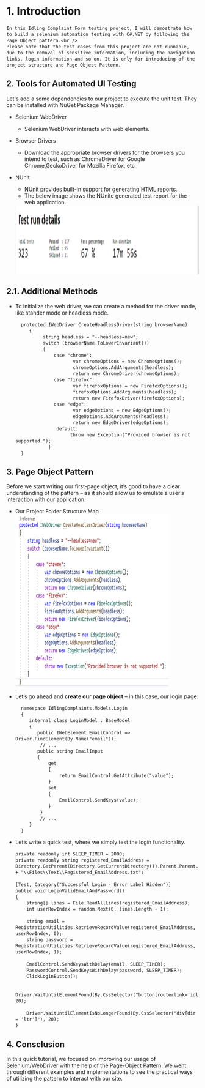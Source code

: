 # 1. Introduction

	In this Idling Complaint Form testing project, I will demostrate how to build a selenium automation testing with C#.NET by following the Page Object pattern.<br />
	Please note that the test cases from this project are not runnable, due to the removal of sensitive information, including the navigation links, login information and so on. It is only for introducing of the project structure and Page Object Pattern.


## 2. Tools for Automated UI Testing

Let's add a some dependencies to our project to execute the unit test. They can be installed with NuGet Package Manager. 

* Selenium WebDriver
	* Selenium WebDriver interacts with web elements.

* Browser Drivers
	* Download the appropriate browser drivers for the browsers you intend to test, such as ChromeDriver for Google Chrome,GeckoDriver for Mozilla Firefox, etc

* NUnit
	* NUnit provides built-in support for generating HTML reports.
	* The below image shows the NUnite generated test report for the web application.
	<img height="180" src="https://github.com/Tiffany678/NYCIdlingComplaints/blob/master/IdlingComplaintTest3/Files/Images/ReadmeImage/Report.png" alt="Get request" width="500"/>


## 2.1. Additional Methods

* To initialize the web driver, we can create a method for the driver mode, like stander mode or headless mode.

	``` 
      protected IWebDriver CreateHeadlessDriver(string browserName)
         {
              string headless = "--headless=new";
              switch (browserName.ToLowerInvariant())
              {
                  case "chrome":
                         var chromeOptions = new ChromeOptions();
                         chromeOptions.AddArguments(headless);
                         return new ChromeDriver(chromeOptions);
                  case "firefox":
                         var firefoxOptions = new FirefoxOptions();
                         firefoxOptions.AddArguments(headless);
                         return new FirefoxDriver(firefoxOptions);
                  case "edge":
                         var edgeOptions = new EdgeOptions();
                         edgeOptions.AddArguments(headless);
                         return new EdgeDriver(edgeOptions);
                   default:
                        throw new Exception("Provided browser is not supported.");
                }
      }
	```


## 3. Page Object Pattern

Before we start writing our first-page object, it’s good to have a clear understanding of the pattern – as it should allow us to emulate a user’s interaction with our application.

* Our Project Folder Structure Map
    <img height="450" src="https://github.com/Tiffany678/NYCIdlingComplaints/blob/master/IdlingComplaintTest3/Files/Images/ReadmeImage/WebDriver_Initialize.png" alt="Get request" width="400"/>	

* Let’s go ahead and <b>create our page object</b> – in this case, our login page:
	``` 
      namespace IdlingComplaints.Models.Login
      {
         internal class LoginModel : BaseModel
         {
            public IWebElement EmailControl => Driver.FindElement(By.Name("email"));
             // ...
            public string EmailInput
            {
                get
                {
                    return EmailControl.GetAttribute("value");
                }
                set
                {
                    EmailControl.SendKeys(value);
                }
             }
             // ...
         }
      }
	```

* Let’s write a quick test, where we simply test the login functionality.
    ```
    private readonly int SLEEP_TIMER = 2000;
    private readonly string registered_EmailAddress = Directory.GetParent(Directory.GetCurrentDirectory()).Parent.Parent.FullName + "\\Files\\Text\\Registered_EmailAddress.txt";

    [Test, Category("Successful Login - Error Label Hidden")]
    public void LoginValidEmailAndPassword()
    {
        string[] lines = File.ReadAllLines(registered_EmailAddress);
        int userRowIndex = random.Next(0, lines.Length - 1);

        string email = RegistrationUtilities.RetrieveRecordValue(registered_EmailAddress, userRowIndex, 0);
        string password = RegistrationUtilities.RetrieveRecordValue(registered_EmailAddress, userRowIndex, 1);

        EmailControl.SendKeysWithDelay(email, SLEEP_TIMER);
        PasswordControl.SendKeysWithDelay(password, SLEEP_TIMER);
        ClickLoginButton();

        Driver.WaitUntilElementFound(By.CssSelector("button[routerlink='idlingcomplaint/new']"), 20);
      
        Driver.WaitUntilElementIsNoLongerFound(By.CssSelector("div[dir = 'ltr']"), 20);
    }
    ```

## 4. Consclusion

In this quick tutorial, we focused on improving our usage of Selenium/WebDriver with the help of the Page-Object Pattern. We went through different examples and implementations to see the practical ways of utilizing the pattern to interact with our site.
